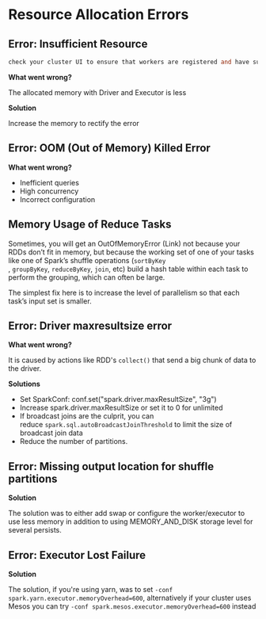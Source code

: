 # **Resource Allocation Errors**

## **Error: Insufficient Resource**

```verilog
check your cluster UI to ensure that workers are registered and have sufficient resources
```

**What went wrong?**

The allocated memory with Driver and Executor is less

**Solution**

Increase the memory to rectify the error

## **Error: OOM (Out of Memory) Killed Error**

**What went wrong?**

- Inefficient queries
- High concurrency
- Incorrect configuration

## **Memory Usage of Reduce Tasks**

Sometimes, you will get an OutOfMemoryError (Link) not because your RDDs don’t fit in memory, but because the working set of one of your tasks like one of Spark’s shuffle operations (`sortByKey`
, `groupByKey`, `reduceByKey`, `join`, etc) build a hash table within each task to perform the grouping, which can often be large. 

The simplest fix here is to increase the level of parallelism so that each task’s input set is smaller.

## **Error: Driver maxresultsize error**

**What went wrong?**

It is caused by actions like RDD's `collect()` that send a big chunk of data to the driver.

**Solutions**

- Set SparkConf: conf.set("spark.driver.maxResultSize", "3g")
- Increase spark.driver.maxResultSize or set it to 0 for unlimited
- If broadcast joins are the culprit, you can reduce `spark.sql.autoBroadcastJoinThreshold` to limit the size of broadcast join data
- Reduce the number of partitions.

## **Error: Missing output location for shuffle partitions**

**Solution**

The solution was to either add swap or configure the worker/executor to use less memory in addition to using MEMORY_AND_DISK storage level for several persists.

## **Error: Executor Lost Failure**

**Solution**

The solution, if you're using yarn, was to set `-conf spark.yarn.executor.memoryOverhead=600`, alternatively if your cluster uses Mesos you can try `-conf spark.mesos.executor.memoryOverhead=600` instead